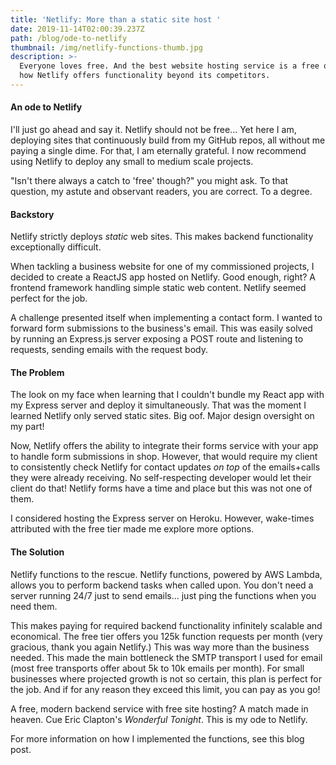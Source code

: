 ```yaml
---
title: 'Netlify: More than a static site host '
date: 2019-11-14T02:00:39.237Z
path: /blog/ode-to-netlify
thumbnail: /img/netlify-functions-thumb.jpg
description: >-
  Everyone loves free. And the best website hosting service is a free one. See
  how Netlify offers functionality beyond its competitors.
---
```

#### An ode to Netlify

I'll just go ahead and say it. Netlify should not be free... Yet here I am, deploying sites that continuously build from my GitHub repos, all without me paying a single dime. For that, I am eternally grateful. I now recommend using Netlify to deploy any small to medium scale projects.

"Isn't there always a catch to 'free' though?" you might ask. To that question, my astute and observant readers, you are correct. To a degree.

#### Backstory

Netlify strictly deploys _static_ web sites. This makes backend functionality exceptionally difficult.

When tackling a business website for one of my commissioned projects, I decided to create a ReactJS app hosted on Netlify. Good enough, right? A frontend framework handling simple static web content. Netlify seemed perfect for the job.

A challenge presented itself when implementing a contact form. I wanted to forward form submissions to the business's email. This was easily solved by running an Express.js server exposing a POST route and listening to requests, sending emails with the request body. 

#### The Problem

The look on my face when learning that I couldn't bundle my React app with my Express server and deploy it simultaneously. That was the moment I learned Netlify only served static sites. Big oof. Major design oversight on my part!

Now, Netlify offers the ability to integrate their forms service with your app to handle form submissions in shop. However, that would require my client to consistently check Netlify for contact updates _on top_ of the emails+calls they were already receiving. No self-respecting developer would let their client do that! Netlify forms have a time and place but this was not one of them.

I considered hosting the Express server on Heroku. However, wake-times attributed with the free tier made me explore more options. 

#### The Solution

Netlify functions to the rescue. Netlify functions, powered by AWS Lambda, allows you to perform backend tasks when called upon. You don't need a server running 24/7 just to send emails... just ping the functions when you need them. 

This makes paying for required backend functionality infinitely scalable and economical. The free tier offers you 125k function requests per month (very gracious, thank you again Netlify.) This was way more than the business needed. This made the main bottleneck the SMTP transport I used for email (most free transports offer about 5k to 10k emails per month). For small businesses where projected growth is not so certain, this plan is perfect for the job. And if for any reason they exceed this limit, you can pay as you go!

A free, modern backend service with free site hosting? A match made in heaven. Cue Eric Clapton's _Wonderful Tonight_. This is my ode to Netlify.

For more information on how I implemented the functions, see this blog post.
